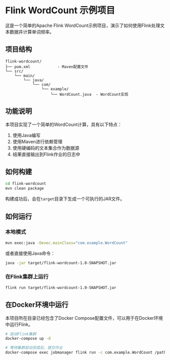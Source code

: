 # Flink WordCount 示例项目

这是一个简单的Apache Flink WordCount示例项目，演示了如何使用Flink处理文本数据并计算单词频率。

## 项目结构

```
flink-wordcount/
├── pom.xml            - Maven配置文件
└── src/
    └── main/
        └── java/
            └── com/
                └── example/
                    └── WordCount.java  - WordCount实现
```

## 功能说明

本项目实现了一个简单的WordCount计算，具有以下特点：

1. 使用Java编写
2. 使用Maven进行依赖管理
3. 使用硬编码的文本集合作为数据源
4. 结果直接输出到Flink作业的日志中

## 如何构建

```bash
cd flink-wordcount
mvn clean package
```

构建成功后，会在`target`目录下生成一个可执行的JAR文件。

## 如何运行

### 本地模式

```bash
mvn exec:java -Dexec.mainClass="com.example.WordCount"
```

或者直接使用Java命令：

```bash
java -jar target/flink-wordcount-1.0-SNAPSHOT.jar
```

### 在Flink集群上运行

```bash
flink run target/flink-wordcount-1.0-SNAPSHOT.jar
```

## 在Docker环境中运行

本项目所在目录已经包含了Docker Compose配置文件，可以用于在Docker环境中运行Flink。

```bash
# 启动Flink集群
docker-compose up -d

# 等待集群启动完成后，提交作业
docker-compose exec jobmanager flink run -c com.example.WordCount /path/to/flink-wordcount-1.0-SNAPSHOT.jar
``` 